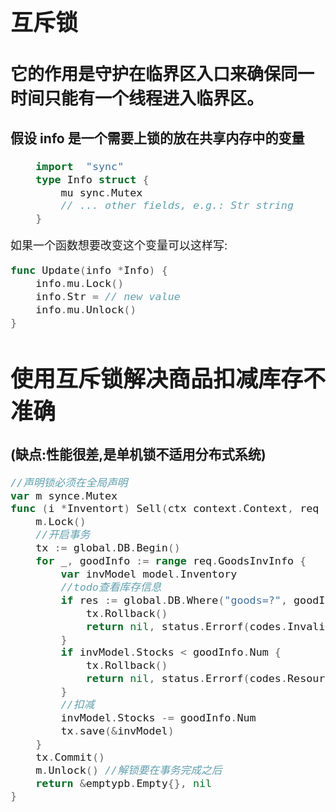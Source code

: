 <font size="4"> 

# 互斥锁
## 它的作用是守护在临界区入口来确保同一时间只能有一个线程进入临界区。
### 假设 info 是一个需要上锁的放在共享内存中的变量
```go
    import  "sync"
    type Info struct {
        mu sync.Mutex
        // ... other fields, e.g.: Str string
    }
```
如果一个函数想要改变这个变量可以这样写:
```go
func Update(info *Info) {
	info.mu.Lock()
    info.Str = // new value
    info.mu.Unlock()
}
```

# 使用互斥锁解决商品扣减库存不准确
### (缺点:性能很差,是单机锁不适用分布式系统)
```go
//声明锁必须在全局声明
var m synce.Mutex
func (i *Inventort) Sell(ctx context.Context, req *proto.SellInfo) (*empty.Empty, error) {
    m.Lock()
    //开启事务
	tx := global.DB.Begin()
	for _, goodInfo := range req.GoodsInvInfo {
        var invModel model.Inventory
        //todo查看库存信息
        if res := global.DB.Where("goods=?", goodInfo.GoodsId).Find(&invModel); res.RowsAffected == 0 {
            tx.Rollback()
            return nil, status.Errorf(codes.InvalidArgument, "库存信息不存在")
        }
        if invModel.Stocks < goodInfo.Num {
            tx.Rollback()
            return nil, status.Errorf(codes.ResourceExhausted, "库存不足")
        }
        //扣减
        invModel.Stocks -= goodInfo.Num
        tx.save(&invModel)
	}
	tx.Commit()
    m.Unlock() //解锁要在事务完成之后
	return &emptypb.Empty{}, nil
}
```
